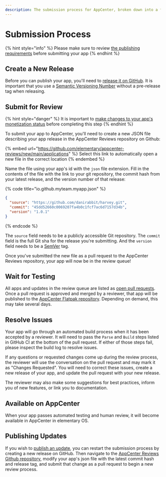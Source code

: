 ```yaml
---
description: The submission process for AppCenter, broken down into a few short steps
---
```


# Submission Process

{% hint style="info" %}
Please make sure to review [the publishing requirements](publishing-requirements.md) before submitting your app
{% endhint %}

## **Create a New Release**

Before you can publish your app, you'll need to [release it on GitHub](https://help.github.com/articles/creating-releases/). It is important that you use a [Semantic Versioning Number](http://semver.org/) without a pre-release tag when releasing.

## **Submit for Review**

{% hint style="danger" %}
It is important to [make changes to your app's monetization status](monetizing-your-app.md) before completing this step
{% endhint %}

To submit your app to AppCenter, you'll need to create a new JSON file describing your app release in the AppCenter Reviews repository on Github:

{% embed url="https://github.com/elementary/appcenter-reviews/new/main/applications" %}
Select this link to automatically open a new file in the correct location
{% endembed %}

Name the file using your app's id with the `json` file extension. Fill in the contents of the file with the link to your git repository, the commit hash from your latest release, and the version number of that release:

{% code title="io.github.myteam.myapp.json" %}
```json
{
  "source": "https://github.com/danirabbit/harvey.git",
  "commit": "45dd52660c0069207fa4b0c1fcf7ac6d7157d34b",
  "version": "1.0.1"
}
```
{% endcode %}

The `source` field needs to be a publicly accessible Git repository. The `commit` field is the full Git sha for the release you're submitting. And the `version` field needs to be a [SemVer](http://semver.org/) tag.

Once you've submitted the new file as a pull request to the AppCenter Reviews repository, your app will now be in the review queue!

## Wait for Testing

All apps and updates in the review queue are listed as [open pull requests](https://github.com/elementary/appcenter-reviews/pulls?q=is%3Apr+is%3Aopen+sort%3Acreated-desc). Once a pull request is approved and merged by a reviewer, that app will be published to the [AppCenter Flatpak repository](https://flatpak.elementary.io/). Depending on demand, this may take several days.

## Resolve **Issues**

Your app will go through an automated build process when it has been accepted by a reviewer. It will need to pass the `Parse` and `Build` steps listed in GitHub CI at the bottom of the pull request. If either of those steps fail, please inspect the build log to resolve issues.

If any questions or requested changes come up during the review process, the reviewer will use the conversation on the pull request and may mark it as "Changes Requested". You will need to correct these issues, create a new release of your app, and update the pull request with your new release.

The reviewer may also make some suggestions for best practices, inform you of new features, or link you to documentation.

## Available on AppCenter

When your app passes automated testing and human review, it will become available in AppCenter in elementary OS.

## Publishing Updates

If you wish to [publish an update](publishing-updates.md), you can restart the submission process by creating a new release on GitHub. Then navigate to the [AppCenter Reviews Github repository](https://github.com/elementary/appcenter-reviews/tree/main/applications), modify your app's json file with the latest commit hash and release tag, and submit that change as a pull request to begin a new review process.
